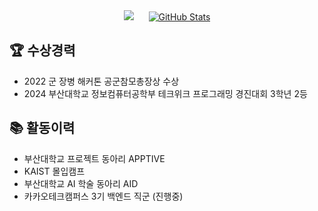 <div align="center">
  <img src="http://mazassumnida.wtf/api/v2/generate_badge?boj=silverttthin" style="margin-right: 20px;">
  <a href="https://github.com/silverttthin/github-readme-stats">
    <img src="https://github-readme-stats.vercel.app/api?username=silverttthin&show_icons=true" alt="GitHub Stats">
  </a>
</div>

## 🏆 수상경력
- 2022 군 장병 해커톤 공군참모총장상 수상
- 2024 부산대학교 정보컴퓨터공학부 테크위크 프로그래밍 경진대회 3학년 2등

## 📚 활동이력
- 부산대학교 프로젝트 동아리 APPTIVE
- KAIST 몰입캠프
- 부산대학교 AI 학술 동아리 AID
- 카카오테크캠퍼스 3기 백엔드 직군 (진행중)
